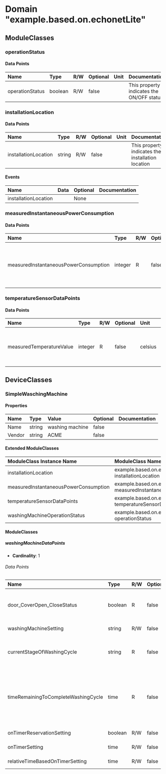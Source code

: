 # Domain "example.based.on.echonetLite"

> 

 

## ModuleClasses
### operationStatus






#### Data Points

|Name |Type |R/W |Optional |Unit |Documentation |
|:----|:----|:---|:--------|:----|:-------------|
| operationStatus | boolean  | R/W | false |  | This property indicates the ON/OFF status. |


 ### installationLocation






#### Data Points

|Name |Type |R/W |Optional |Unit |Documentation |
|:----|:----|:---|:--------|:----|:-------------|
| installationLocation | string  | R/W | false |  | This property indicates the installation location |

#### Events

|Name |Data |Optional |Documentation |
|:----|:----|:--------|:-------------|
| installationLocation |  | None |  |


 ### measuredInstantaneousPowerConsumption






#### Data Points

|Name |Type |R/W |Optional |Unit |Documentation |
|:----|:----|:---|:--------|:----|:-------------|
| measuredInstantaneousPowerConsumption | integer  | R | false | watts | This property indicates the instantaneous power consumption of the device in watts. |


 ### temperatureSensorDataPoints






#### Data Points

|Name |Type |R/W |Optional |Unit |Documentation |
|:----|:----|:---|:--------|:----|:-------------|
| measuredTemperatureValue | integer  | R | false | celsius | This property indicates the measured temperature value in units of 0.1C. |


   

## DeviceClasses
### SimpleWaschingMachine


#### Properties

|Name |Type |Value |Optional |Documentation |
|:----|:----|:-----|:--------|:-------------|
| Name | string | washing machine | false |  |
| Vendor | string | ACME | false |  |
#### Extended ModuleClasses

|ModuleClass Instance Name |ModuleClass Name |Cardinality |Description |
|:-------------------------|:----------------|:-----------|:-----------|
|installationLocation | example.based.on.echonetLite : installationLocation | 1 |  |
 |measuredInstantaneousPowerConsumption | example.based.on.echonetLite : measuredInstantaneousPowerConsumption | 1 |  |
 |temperatureSensorDataPoints | example.based.on.echonetLite : temperatureSensorDataPoints | 1 |  |
 |washingMachineOperationStatus | example.based.on.echonetLite : operationStatus | 1 |  |
    
#### ModuleClasses
##### washingMachineDataPoints



- **Cardinality**: 1



###### Data Points

|Name |Type |R/W |Optional |Unit |Documentation |
|:----|:----|:---|:--------|:----|:-------------|
| door_CoverOpen_CloseStatus | boolean  | R | false |  | This property indicates whether the door/cover is open or closed. |
| washingMachineSetting | string  | R/W | false |  | Washing machine setting |
| currentStageOfWashingCycle | string  | R | false |  | This property indicates the current stage of the washing cycle. |
| timeRemainingToCompleteWashingCycle | time  | R | false |  | This property indicates the time remaining to complete the current washing cycle in the HH:MM:SS format. |
| onTimerReservationSetting | boolean  | R/W | false |  | Reservation ON/OFF |
| onTimerSetting | time  | R/W | false |  | Timer value (HH:MM) |
| relativeTimeBasedOnTimerSetting | time  | R/W | false |  | Timer value (HH:MM) |


   




